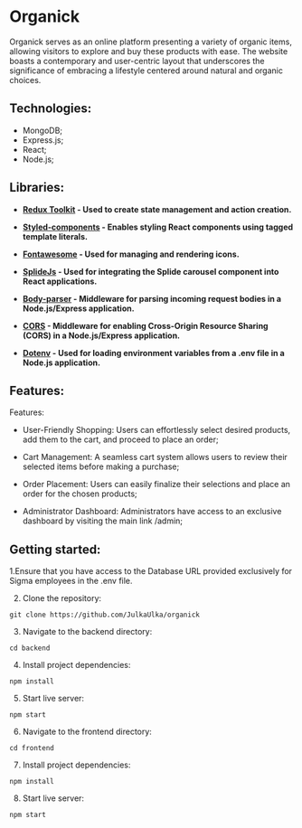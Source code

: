 # Organick

Organick serves as an online platform presenting a variety of organic items, allowing visitors to explore and buy these products with ease. The website boasts a contemporary and user-centric layout that underscores the significance of embracing a lifestyle centered around natural and organic choices.


## Technologies:

- MongoDB;
- Express.js;
- React;
- Node.js;

## Libraries:

+ **[Redux Toolkit]() - Used to create state management and action creation.**
+ **[Styled-components]() - Enables styling React components using tagged template literals.**
+ **[Fontawesome]() - Used for managing and rendering icons.**
+ **[SplideJs]() - Used for integrating the Splide carousel component into React applications.**

+ **[Body-parser]() - Middleware for parsing incoming request bodies in a Node.js/Express application.**
+ **[CORS]() - Middleware for enabling Cross-Origin Resource Sharing (CORS) in a Node.js/Express application.**
+ **[Dotenv]() - Used for loading environment variables from a .env file in a Node.js application.**


## Features:


Features:

- User-Friendly Shopping: Users can effortlessly select desired products, add them to the cart, and proceed to place an order;

- Cart Management: A seamless cart system allows users to review their selected items before making a purchase;

- Order Placement: Users can easily finalize their selections and place an order for the chosen products;

- Administrator Dashboard: Administrators have access to an exclusive dashboard by visiting the main link /admin;


## Getting started:
1.Ensure that you have access to the Database URL provided exclusively for Sigma employees in the .env file. 

2. Clone the repository:

```git clone https://github.com/JulkaUlka/organick```

3. Navigate to the backend directory:

```cd backend```

4. Install project dependencies:

```npm install```

5. Start live server:

```npm start```

6. Navigate to the frontend directory:

```cd frontend```

7. Install project dependencies:

```npm install```

8. Start live server:

```npm start```

